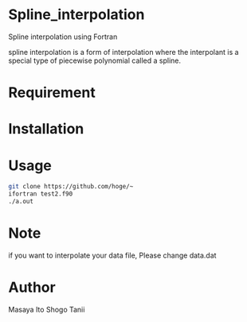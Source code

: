 # Spline_interpolation
Spline interpolation using Fortran

spline interpolation is a form of interpolation 
where the interpolant is a special type of piecewise polynomial called a spline.
  
# Requirement 
 
# Installation
 
# Usage
 
```bash
git clone https://github.com/hoge/~
ifortran test2.f90
./a.out
```
 
# Note
 
if you want to interpolate your data file, Please change data.dat
 
# Author
 
Masaya Ito
Shogo Tanii
